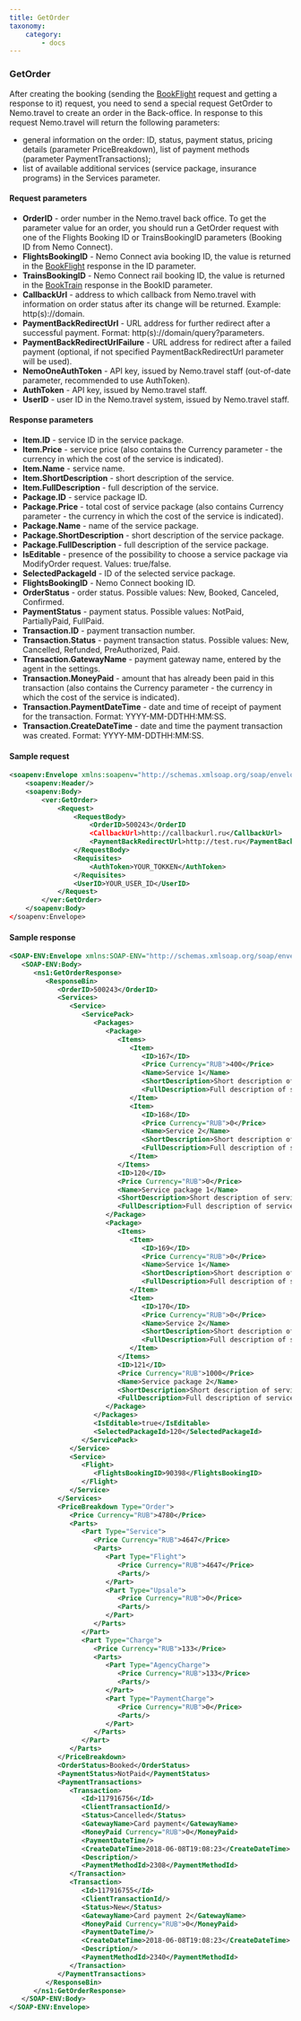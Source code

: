 ```yaml
---
title: GetOrder
taxonomy:
    category:
        - docs
---
```


### GetOrder

After creating the booking (sending the  [BookFlight](and/avia/request/bookflight) request and getting a response to it) request, you need to send a special request GetOrder to Nemo.travel to create an order in the Back-office.
In response to this request Nemo.travel will return the following parameters:
*  general information on the order: ID, status, payment status, pricing details (parameter PriceBreakdown), list of payment methods (parameter PaymentTransactions);
*  list of available additional services (service package, insurance programs) in the Services parameter. 

#### Request parameters
* **OrderID** - order number in the Nemo.travel back office. To get the parameter value for an order, you should run a GetOrder request with one of the Flights Booking ID or TrainsBookingID parameters (Booking ID from Nemo Connect).
* **FlightsBookingID** - Nemo Connect avia booking ID, the value is returned in the [BookFlight](/avia/request/bookflight) response in the ID parameter.
* **TrainsBookingID** - Nemo Connect rail booking ID, the value is returned in the [BookTrain](trains/trains_stages/booktrain) response in the BookID parameter. 
* **CallbackUrl** - address to which callback from Nemo.travel with information on order status after its change will be returned. Example: http(s)://domain.
* **PaymentBackRedirectUrl** - URL address for further redirect after a successful payment. Format: http(s)://domain/query?parameters.
* **PaymentBackRedirectUrlFailure** - URL address for redirect after a failed payment (optional, if not specified PaymentBackRedirectUrl parameter will be used).
* **NemoOneAuthToken** - API key, issued by Nemo.travel staff (out-of-date parameter, recommended to use AuthToken).
* **AuthToken** - API key, issued by Nemo.travel staff.
* **UserID** - user ID in the Nemo.travel system, issued by Nemo.travel staff.

#### Response parameters
* **Item.ID** - service ID in the service package.
* **Item.Price** - service price (also contains the Currency parameter  - the currency in which the cost of the service is indicated).
* **Item.Name** - service name.
* **Item.ShortDescription** - short description of the service.
* **Item.FullDescription** - full description of the service.
* **Package.ID** - service package ID.
* **Package.Price** - total cost of service package (also contains Currency parameter  - the currency in which the cost of the service is indicated).
* **Package.Name** - name of the service package.
* **Package.ShortDescription** - short description of the service package.
* **Package.FullDescription** - full description of the service package.
* **IsEditable** - presence of the possibility to choose a service package via ModifyOrder request. Values: true/false.
* **SelectedPackageId** - ID of the selected service package.
* **FlightsBookingID** - Nemo Connect booking ID.
* **OrderStatus** - order status. Possible values: New, Booked, Canceled, Confirmed.
* **PaymentStatus** - payment status. Possible values: NotPaid, PartiallyPaid, FullPaid.
* **Transaction.ID** - payment transaction number.
* **Transaction.Status** - payment transaction status. Possible values: New, Cancelled, Refunded, PreAuthorized, Paid.
* **Transaction.GatewayName** - payment gateway name, entered by the agent in the settings.
* **Transaction.MoneyPaid** - amount that has already been paid in this transaction (also contains the Currency parameter - the currency in which the cost of the service is indicated).
* **Transaction.PaymentDateTime** - date and time of receipt of payment for the transaction. Format: YYYY-MM-DDTHH:MM:SS.
* **Transaction.CreateDateTime** - date and time the payment transaction was created. Format: YYYY-MM-DDTHH:MM:SS.


#### Sample request 
```xml
<soapenv:Envelope xmlns:soapenv="http://schemas.xmlsoap.org/soap/envelope/" xmlns:ver="***">
	<soapenv:Header/>
	<soapenv:Body>
		<ver:GetOrder>
			<Request>
				<RequestBody>
					<OrderID>500243</OrderID
					<CallbackUrl>http://callbackurl.ru</CallbackUrl>
                    <PaymentBackRedirectUrl>http://test.ru</PaymentBackRedirectUrl>
				</RequestBody>
				<Requisites>
					<AuthToken>YOUR_TOKKEN</AuthToken>
				</Requisites>
				<UserID>YOUR_USER_ID</UserID>
			</Request>
		</ver:GetOrder>
	</soapenv:Body>
</soapenv:Envelope>
```
#### Sample response
```xml
<SOAP-ENV:Envelope xmlns:SOAP-ENV="http://schemas.xmlsoap.org/soap/envelope/" xmlns:ns1="***" xmlns:xsi="http://www.w3.org/2001/XMLSchema-instance">
   <SOAP-ENV:Body>
      <ns1:GetOrderResponse>
         <ResponseBin>
            <OrderID>500243</OrderID>
            <Services>
               <Service>
                  <ServicePack>
                     <Packages>
                        <Package>
                           <Items>
                              <Item>
                                 <ID>167</ID>
                                 <Price Currency="RUB">400</Price>
                                 <Name>Service 1</Name>
                                 <ShortDescription>Short description of service 1</ShortDescription>
                                 <FullDescription>Full description of service 1</FullDescription>
                              </Item>
                              <Item>
                                 <ID>168</ID>
                                 <Price Currency="RUB">0</Price>
                                 <Name>Service 2</Name>
                                 <ShortDescription>Short description of service 2</ShortDescription>
                                 <FullDescription>Full description of service 2</FullDescription>
                              </Item>
                           </Items>
                           <ID>120</ID>
                           <Price Currency="RUB">0</Price>
                           <Name>Service package 1</Name>
                           <ShortDescription>Short description of service package 1</ShortDescription>
                           <FullDescription>Full description of service package 1</FullDescription>
                        </Package>
                        <Package>
                           <Items>
                              <Item>
                                 <ID>169</ID>
                                 <Price Currency="RUB">0</Price>
                                 <Name>Service 1</Name>
                                 <ShortDescription>Short description of service 1</ShortDescription>
                                 <FullDescription>Full description of service 1</FullDescription>
                              </Item>
                              <Item>
                                 <ID>170</ID>
                                 <Price Currency="RUB">0</Price>
                                 <Name>Service 2</Name>
                                 <ShortDescription>Short description of service 2</ShortDescription>
                                 <FullDescription>Full description of service 2</FullDescription>
                              </Item>
                           </Items>
                           <ID>121</ID>
                           <Price Currency="RUB">1000</Price>
                           <Name>Service package 2</Name>
                           <ShortDescription>Short description of service package 2</ShortDescription>
                           <FullDescription>Full description of service package 2</FullDescription>
                        </Package>
                     </Packages>
                     <IsEditable>true</IsEditable>
                     <SelectedPackageId>120</SelectedPackageId>
                  </ServicePack>
               </Service>
               <Service>
                  <Flight>
                     <FlightsBookingID>90398</FlightsBookingID>
                  </Flight>
               </Service>
            </Services>
            <PriceBreakdown Type="Order">
               <Price Currency="RUB">4780</Price>
               <Parts>
                  <Part Type="Service">
                     <Price Currency="RUB">4647</Price>
                     <Parts>
                        <Part Type="Flight">
                           <Price Currency="RUB">4647</Price>
                           <Parts/>
                        </Part>
                        <Part Type="Upsale">
                           <Price Currency="RUB">0</Price>
                           <Parts/>
                        </Part>
                     </Parts>
                  </Part>
                  <Part Type="Charge">
                     <Price Currency="RUB">133</Price>
                     <Parts>
                        <Part Type="AgencyCharge">
                           <Price Currency="RUB">133</Price>
                           <Parts/>
                        </Part>
                        <Part Type="PaymentCharge">
                           <Price Currency="RUB">0</Price>
                           <Parts/>
                        </Part>
                     </Parts>
                  </Part>
               </Parts>
            </PriceBreakdown>
            <OrderStatus>Booked</OrderStatus>
            <PaymentStatus>NotPaid</PaymentStatus>
            <PaymentTransactions>
               <Transaction>
                  <Id>117916756</Id>
                  <ClientTransactionId/>
                  <Status>Cancelled</Status>
                  <GatewayName>Card payment</GatewayName>
                  <MoneyPaid Currency="RUB">0</MoneyPaid>
                  <PaymentDateTime/>
                  <CreateDateTime>2018-06-08T19:08:23</CreateDateTime>
                  <Description/>
                  <PaymentMethodId>2308</PaymentMethodId>
               </Transaction>
               <Transaction>
                  <Id>117916755</Id>
                  <ClientTransactionId/>
                  <Status>New</Status>
                  <GatewayName>Card payment 2</GatewayName>
                  <MoneyPaid Currency="RUB">0</MoneyPaid>
                  <PaymentDateTime/>
                  <CreateDateTime>2018-06-08T19:08:23</CreateDateTime>
                  <Description/>
                  <PaymentMethodId>2340</PaymentMethodId>
               </Transaction>
            </PaymentTransactions>
         </ResponseBin>
      </ns1:GetOrderResponse>
   </SOAP-ENV:Body>
</SOAP-ENV:Envelope>
```
